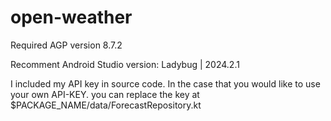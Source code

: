 # open-weather

Required AGP version 8.7.2

Recomment Android Studio version: Ladybug | 2024.2.1

I included my API key in source code. In the case that you would like to use your own API-KEY. you can replace the key at $PACKAGE_NAME/data/ForecastRepository.kt 

